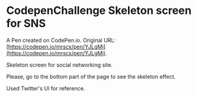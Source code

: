 # CodepenChallenge Skeleton screen for SNS

A Pen created on CodePen.io. Original URL: [https://codepen.io/mrscx/pen/YJLgMj](https://codepen.io/mrscx/pen/YJLgMj).

Skeleton screen for social networking site.

Please, go to the bottom part of the page to see the skeleton effect.

Used Twitter's UI for reference.
